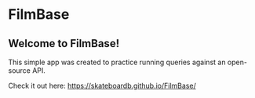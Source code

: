 # FilmBase

## Welcome to FilmBase!

This simple app was created to practice running queries against an open-source API. 

Check it out here: https://skateboardb.github.io/FilmBase/
